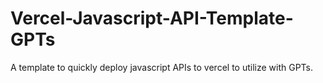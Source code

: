 # Vercel-Javascript-API-Template-GPTs
A template to quickly deploy javascript APIs to vercel to utilize with GPTs.
